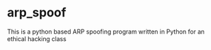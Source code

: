 # arp_spoof
This is a python based ARP spoofing program written in Python for an ethical hacking class
